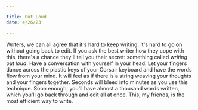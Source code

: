 ```yaml
---

title: Out Loud
date: 4/26/23

---
```


Writers, we can all agree that it's hard to keep writing. It's hard to go on without going back to edit. If you ask the best writer how they cope with this, there's a chance they'll tell you their secret: something called *writing out loud*. Have a conversation with yourself in your head. Let your fingers dance across the plastic keys of your Corsair keyboard and have the words flow from your mind. It will feel as if there is a string weaving your thoughts and your fingers together. Seconds will bleed into minutes as you use this technique. Soon enough, you'll have almost a thousand words written, which you'll go back through and edit all at once. This, my friends, is the most efficient way to write.
